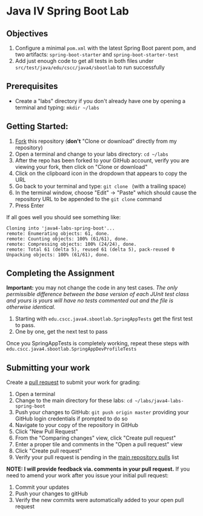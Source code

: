 # Java IV Spring Boot Lab

## Objectives

1. Configure a minimal ``pom.xml`` with the latest Spring Boot parent pom, and
two artifacts: ``spring-boot-starter`` and ``spring-boot-starter-test``
1. Add just enough code to get all tests in both files under ``src/test/java/edu/cscc/java4/sbootlab``
to run successfully

## Prerequisites

* Create a "labs" directory if you don't already have one by opening a terminal
and typing:
``mkdir ~/labs``

## Getting Started:

1. [Fork](https://help.github.com/articles/fork-a-repo/) this repository (__don't__ "Clone or download" directly from my repository)
1. Open a terminal and change to your labs directory:
``cd ~/labs``
1. After the repo has been forked to your GitHub account, verify you are viewing your fork, then click on "Clone or download"
1. Click on the clipboard icon in the dropdown that appears to copy the URL
1. Go back to your terminal and type: ``git clone `` (with a trailing space)
1. In the terminal window, choose "Edit" -> "Paste" which should cause the repository URL to be appended to the ``git clone`` command
1. Press Enter

If all goes well you should see something like:
```
Cloning into 'java4-labs-spring-boot'...
remote: Enumerating objects: 61, done.
remote: Counting objects: 100% (61/61), done.
remote: Compressing objects: 100% (24/24), done.
remote: Total 61 (delta 5), reused 61 (delta 5), pack-reused 0
Unpacking objects: 100% (61/61), done.
```

## Completing the Assignment

__Important:__ you may not change the code in any test cases. _The only permissible difference between the base version of each JUnit test class and yours is yours will have no tests commented out and the file is otherwise identical._

1. Starting with ``edu.cscc.java4.sbootlab.SpringAppTests`` get the first test to pass.
2. One by one, get the next test to pass

Once you SpringAppTests is completely working, repeat these steps with ``edu.cscc.java4.sbootlab.SpringAppDevProfileTests``

## Submitting your work

Create a [pull request](https://help.github.com/articles/creating-a-pull-request/) to submit your work for grading:

1. Open a terminal
1. Change to the main directory for these labs: ``cd ~/labs/java4-labs-spring-boot``
1. Push your changes to GitHub: ``git push origin master`` providing your GitHub login credentials if prompted to do so
1. Navigate to your copy of the repository in GitHub
1. Click "New Pull Request"
1. From the "Comparing changes" view, click "Create pull request"
1. Enter a proper tile and comments in the "Open a pull request" view
1. Click "Create pull request"
1. Verify your pull request is pending in the [main repository pulls](https://github.com/jeff-anderson-cscc/java4-labs-spring-boot/pulls) list

__NOTE: I will provide feedback via. comments in your pull request.__
If you need to amend your work after you issue your initial pull request:

1. Commit your updates
1. Push your changes to gitHub
1. Verify the new commits were automatically added to your open pull request
